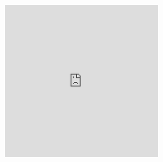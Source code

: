 <iFrame src="https://drive.google.com/file/d/13FneTK2zyrr7EUOTFUhfCYAILJZrCYkI/view" width="100%" height="500px" name="the-iFrame" frameborder="0"></iFrame><br>